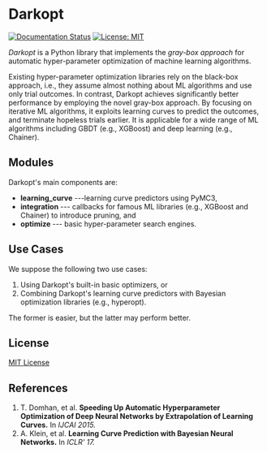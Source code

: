 # Darkopt

[![Documentation Status](https://readthedocs.org/projects/darkopt/badge/?version=latest)](http://darkopt.readthedocs.io/en/latest/?badge=latest)
[![License: MIT](https://img.shields.io/badge/License-MIT-blue.svg)](https://opensource.org/licenses/MIT)


*Darkopt* is a Python library that implements the *gray-box approach* for automatic hyper-parameter optimization of machine learning algorithms.

Existing hyper-parameter optimization libraries rely on the black-box approach, i.e., they assume almost nothing about ML algorithms and use only trial outcomes. In contrast, Darkopt achieves significantly better performance by employing the novel gray-box approach. By focusing on iterative ML algorithms, it exploits learning curves to predict the outcomes, and terminate hopeless trials earlier. It is applicable for a wide range of ML algorithms including GBDT (e.g., XGBoost) and deep learning (e.g., Chainer).


## Modules

Darkopt's main components are:

* **learning_curve** ---learning curve predictors using PyMC3,
* **integration** --- callbacks for famous ML libraries (e.g., XGBoost and Chainer) to introduce pruning, and
* **optimize** --- basic hyper-parameter search engines.


## Use Cases

We suppose the following two use cases:

1. Using Darkopt's built-in basic optimizers, or
2. Combining Darkopt's learning curve predictors with Bayesian optimization libraries (e.g., hyperopt).

The former is easier, but the latter may perform better.


## License

[MIT License](LICENSE)


## References

1. T. Domhan, et al. **Speeding Up Automatic Hyperparameter Optimization of Deep Neural Networks by Extrapolation of Learning Curves.** In *IJCAI 2015.*
2. A. Klein, et al. **Learning Curve Prediction with Bayesian Neural Networks.** In *ICLR' 17.*
